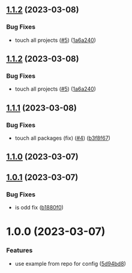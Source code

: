 ## [1.1.2](https://github.com/Weetbix/nx-monorepo-example/compare/is-odd-v1.1.1...is-odd-v1.1.2) (2023-03-08)


### Bug Fixes

* touch all projects ([#5](https://github.com/Weetbix/nx-monorepo-example/issues/5)) ([1a6a240](https://github.com/Weetbix/nx-monorepo-example/commit/1a6a24085760c58b9ba019705fd35b04de01f3be))

## [1.1.2](https://github.com/Weetbix/nx-monorepo-example/compare/is-odd-v1.1.1...is-odd-v1.1.2) (2023-03-08)


### Bug Fixes

* touch all projects ([#5](https://github.com/Weetbix/nx-monorepo-example/issues/5)) ([1a6a240](https://github.com/Weetbix/nx-monorepo-example/commit/1a6a24085760c58b9ba019705fd35b04de01f3be))

## [1.1.1](https://github.com/Weetbix/nx-monorepo-example/compare/is-odd-v1.1.0...is-odd-v1.1.1) (2023-03-08)


### Bug Fixes

* touch all packages (fix) ([#4](https://github.com/Weetbix/nx-monorepo-example/issues/4)) ([b3f8f67](https://github.com/Weetbix/nx-monorepo-example/commit/b3f8f67461b42c927f0e858e6be06e79f6b53f36))

## [1.1.0](https://github.com/Weetbix/nx-monorepo-example/compare/is-odd-v1.0.1...is-odd-v1.1.0) (2023-03-07)

## [1.0.1](https://github.com/Weetbix/nx-monorepo-example/compare/is-odd-v1.0.0...is-odd-v1.0.1) (2023-03-07)


### Bug Fixes

* is odd fix ([b1880f0](https://github.com/Weetbix/nx-monorepo-example/commit/b1880f00b9d59afe6c2608cd2aaed4da92c61a34))

# 1.0.0 (2023-03-07)


### Features

* use example from repo for config ([5d94bd8](https://github.com/Weetbix/nx-monorepo-example/commit/5d94bd88da53a29bf77693b31d6287be2bc12c54))
